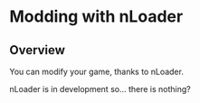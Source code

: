# Modding with nLoader

## Overview

You can modify your game, thanks to nLoader.

nLoader is in development so... there is nothing?
